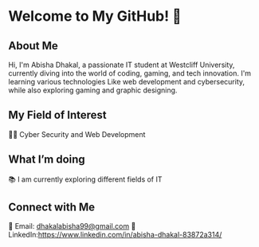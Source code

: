 # Welcome to My GitHub! 👋
## About Me
Hi, I'm Abisha Dhakal, a passionate IT student at Westcliff University, currently diving into the world of coding, gaming, and tech innovation. I'm learning various technologies Like web development and cybersecurity, while also exploring gaming and graphic designing.
## My Field of Interest
👨‍💻 Cyber Security and Web Development
## What I’m doing 
📚 I am currently exploring different fields of IT
## Connect with Me
📧 Email: dhakalabisha99@gmail.com
💼 LinkedIn:https://www.linkedin.com/in/abisha-dhakal-83872a314/
 



<!--
**Abisha99/Abisha99** is a ✨ _special_ ✨ repository because its `README.md` (this file) appears on your GitHub profile.



-->

